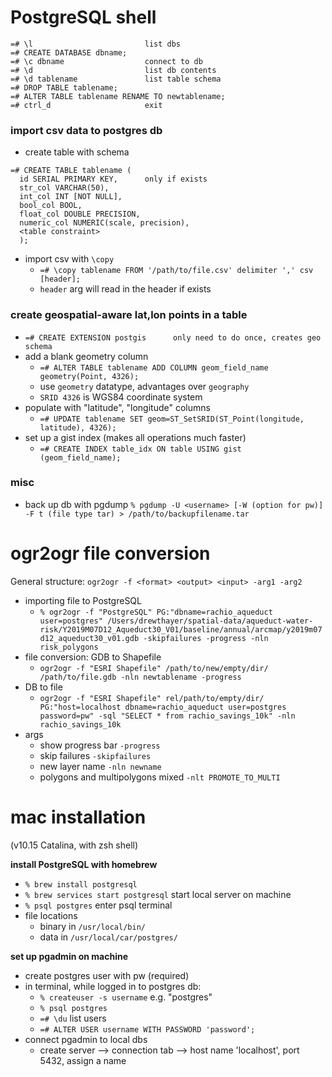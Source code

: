 # PostgreSQL shell
~~~
=# \l                         list dbs
=# CREATE DATABASE dbname;
=# \c dbname                  connect to db
=# \d                         list db contents
=# \d tablename               list table schema
=# DROP TABLE tablename;
=# ALTER TABLE tablename RENAME TO newtablename;
=# ctrl_d                     exit
~~~

### import csv data to postgres db
- create table with schema
~~~
=# CREATE TABLE tablename (
  id SERIAL PRIMARY KEY,      only if exists
  str_col VARCHAR(50),
  int_col INT [NOT NULL],
  bool_col BOOL,
  float_col DOUBLE PRECISION,
  numeric_col NUMERIC(scale, precision),
  <table constraint>
  );
~~~
- import csv with `\copy`
  - `=# \copy tablename FROM '/path/to/file.csv' delimiter ',' csv [header];`
  - `header` arg will read in the header if exists

### create geospatial-aware lat,lon points in a table
- `=# CREATE EXTENSION postgis      only need to do once, creates geo schema`
- add a blank geometry column
  - `=# ALTER TABLE tablename ADD COLUMN geom_field_name geometry(Point, 4326);`
  - use `geometry` datatype, advantages over `geography`
  - `SRID 4326` is WGS84 coordinate system
- populate with "latitude", "longitude" columns
  - `=# UPDATE tablename SET geom=ST_SetSRID(ST_Point(longitude, latitude), 4326);`
- set up a gist index (makes all operations much faster)
  - `=# CREATE INDEX table_idx ON table USING gist (geom_field_name);`

### misc
- back up db with pgdump `% pgdump -U <username> [-W (option for pw)] -F t (file type tar) > /path/to/backupfilename.tar`

# ogr2ogr file conversion

General structure: `ogr2ogr -f <format> <output> <input> -arg1 -arg2`

- importing file to PostgreSQL
  - `% ogr2ogr -f "PostgreSQL" PG:"dbname=rachio_aqueduct user=postgres" /Users/drewthayer/spatial-data/aqueduct-water-risk/Y2019M07D12_Aqueduct30_V01/baseline/annual/arcmap/y2019m07d12_aqueduct30_v01.gdb -skipfailures -progress -nln risk_polygons`
- file conversion: GDB to Shapefile
  - `ogr2ogr -f "ESRI Shapefile" /path/to/new/empty/dir/ /path/to/file.gdb -nln newtablename -progress`
- DB to file
  - `ogr2ogr -f "ESRI Shapefile" rel/path/to/empty/dir/ PG:"host=localhost dbname=rachio_aqueduct user=postgres password=pw" -sql "SELECT * from rachio_savings_10k" -nln rachio_savings_10k`
- args
  - show progress bar `-progress`
  - skip failures `-skipfailures`
  - new layer name `-nln newname`
  - polygons and multipolygons mixed `-nlt PROMOTE_TO_MULTI`

# mac installation
(v10.15 Catalina, with zsh shell)

__install PostgreSQL with homebrew__
- `% brew install postgresql`
- `% brew services start postgresql` start local server on machine
- `% psql postgres` enter psql terminal
- file locations
  - binary in `/usr/local/bin/`
  - data in `/usr/local/car/postgres/`

__set up pgadmin on machine__
- create postgres user with pw (required)
- in terminal, while logged in to postgres db:
  - `% createuser -s username` e.g. "postgres"
  - `% psql postgres`
  - `=# \du` list users
  - `=# ALTER USER username WITH PASSWORD 'password';`
- connect pgadmin to local dbs
  - create server --> connection tab --> host name 'localhost', port 5432, assign a name
